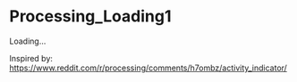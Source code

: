 # Processing_Loading1
Loading...

Inspired by: https://www.reddit.com/r/processing/comments/h7ombz/activity_indicator/
